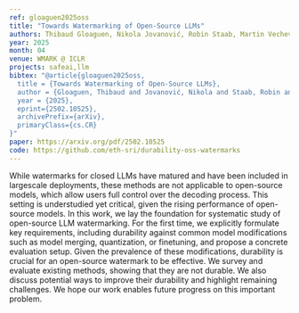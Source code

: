 ```yaml
---
ref: gloaguen2025oss
title: "Towards Watermarking of Open-Source LLMs"
authors: Thibaud Gloaguen, Nikola Jovanović, Robin Staab, Martin Vechev
year: 2025
month: 04
venue: WMARK @ ICLR
projects: safeai,llm
bibtex: "@article{gloaguen2025oss,
  title = {Towards Watermarking of Open-Source LLMs},
  author = {Gloaguen, Thibaud and Jovanović, Nikola and Staab, Robin and Vechev, Martin},
  year = {2025},
  eprint={2502.10525},
  archivePrefix={arXiv},
  primaryClass={cs.CR}
}"
paper: https://arxiv.org/pdf/2502.10525
code: https://github.com/eth-sri/durability-oss-watermarks
---
```


While watermarks for closed LLMs have matured and have been included in largescale deployments, these methods are not applicable to open-source models, which allow users full control over the decoding process. This setting is understudied yet critical, given the rising performance of open-source models. In this work, we lay the foundation for systematic study of open-source LLM watermarking. For the first time, we explicitly formulate key requirements, including durability against common model modifications such as model merging, quantization, or finetuning, and propose a concrete evaluation setup. Given the prevalence of these modifications, durability is crucial for an open-source watermark to be effective. We survey and evaluate existing methods, showing that they are not durable. We also discuss potential ways to improve their durability and highlight remaining challenges. We hope our work enables future progress on this important problem.